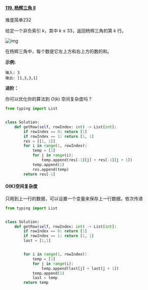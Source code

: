#### [119. 杨辉三角 II](https://leetcode-cn.com/problems/pascals-triangle-ii/)

难度简单232

给定一个非负索引 *k*，其中 *k* ≤ 33，返回杨辉三角的第 *k* 行。

![img](https://upload.wikimedia.org/wikipedia/commons/0/0d/PascalTriangleAnimated2.gif)

在杨辉三角中，每个数是它左上方和右上方的数的和。

**示例:**

```
输入: 3
输出: [1,3,3,1]
```

**进阶：**

你可以优化你的算法到 *O*(*k*) 空间复杂度吗？

```python
from typing import List


class Solution:
    def getRow(self, rowIndex: int) -> List[int]:
        if rowIndex == 0: return [1]
        if rowIndex == 1: return [1, 1]
        res = [[1, 1]]
        for i in range(1, rowIndex):
            temp = [1]
            for j in range(i):
                temp.append(res[-1][j] + res[-1][j + 1])
            temp.append(1)
            res.append(temp)
        return res[-1]

```

#### O(K)空间复杂度

只用到上一行的数据，可以设置一个变量来保存上一行数据，依次传递

```python
from typing import List


class Solution:
    def getRow(self, rowIndex: int) -> List[int]:
        if rowIndex == 0: return [1]
        if rowIndex == 1: return [1, 1]
        last = [1,1]


        for i in range(1, rowIndex):
            temp = [1]
            for j in range(i):
                temp.append(last[j] + last[j + 1])
            temp.append(1)
            last = temp
        return temp

```

